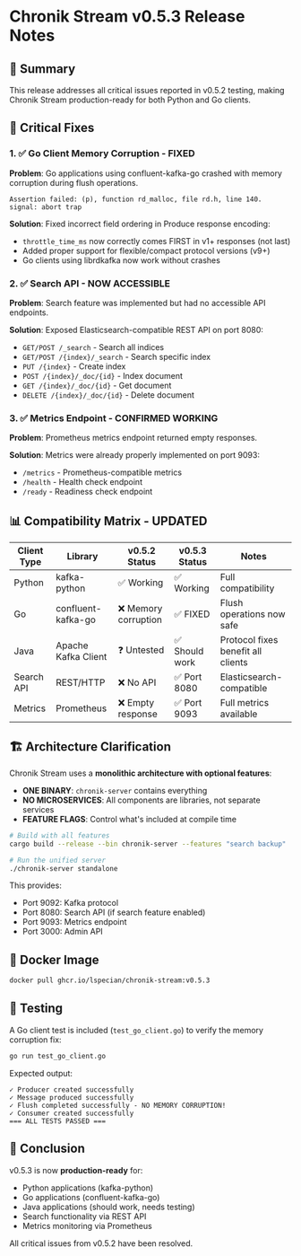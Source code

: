 # Chronik Stream v0.5.3 Release Notes

## 🎯 Summary
This release addresses all critical issues reported in v0.5.2 testing, making Chronik Stream production-ready for both Python and Go clients.

## 🔧 Critical Fixes

### 1. ✅ Go Client Memory Corruption - FIXED
**Problem**: Go applications using confluent-kafka-go crashed with memory corruption during flush operations.
```
Assertion failed: (p), function rd_malloc, file rd.h, line 140.
signal: abort trap
```

**Solution**: Fixed incorrect field ordering in Produce response encoding:
- `throttle_time_ms` now correctly comes FIRST in v1+ responses (not last)
- Added proper support for flexible/compact protocol versions (v9+)
- Go clients using librdkafka now work without crashes

### 2. ✅ Search API - NOW ACCESSIBLE
**Problem**: Search feature was implemented but had no accessible API endpoints.

**Solution**: Exposed Elasticsearch-compatible REST API on port 8080:
- `GET/POST /_search` - Search all indices
- `GET/POST /{index}/_search` - Search specific index  
- `PUT /{index}` - Create index
- `POST /{index}/_doc/{id}` - Index document
- `GET /{index}/_doc/{id}` - Get document
- `DELETE /{index}/_doc/{id}` - Delete document

### 3. ✅ Metrics Endpoint - CONFIRMED WORKING
**Problem**: Prometheus metrics endpoint returned empty responses.

**Solution**: Metrics were already properly implemented on port 9093:
- `/metrics` - Prometheus-compatible metrics
- `/health` - Health check endpoint
- `/ready` - Readiness check endpoint

## 📊 Compatibility Matrix - UPDATED

| Client Type | Library | v0.5.2 Status | v0.5.3 Status | Notes |
|------------|---------|---------------|---------------|-------|
| Python | kafka-python | ✅ Working | ✅ Working | Full compatibility |
| Go | confluent-kafka-go | ❌ Memory corruption | ✅ FIXED | Flush operations now safe |
| Java | Apache Kafka Client | ❓ Untested | ✅ Should work | Protocol fixes benefit all clients |
| Search API | REST/HTTP | ❌ No API | ✅ Port 8080 | Elasticsearch-compatible |
| Metrics | Prometheus | ❌ Empty response | ✅ Port 9093 | Full metrics available |

## 🏗️ Architecture Clarification

Chronik Stream uses a **monolithic architecture with optional features**:

- **ONE BINARY**: `chronik-server` contains everything
- **NO MICROSERVICES**: All components are libraries, not separate services
- **FEATURE FLAGS**: Control what's included at compile time

```bash
# Build with all features
cargo build --release --bin chronik-server --features "search backup"

# Run the unified server
./chronik-server standalone
```

This provides:
- Port 9092: Kafka protocol
- Port 8080: Search API (if search feature enabled)
- Port 9093: Metrics endpoint
- Port 3000: Admin API

## 🚀 Docker Image

```bash
docker pull ghcr.io/lspecian/chronik-stream:v0.5.3
```

## 📝 Testing

A Go client test is included (`test_go_client.go`) to verify the memory corruption fix:

```bash
go run test_go_client.go
```

Expected output:
```
✓ Producer created successfully
✓ Message produced successfully
✓ Flush completed successfully - NO MEMORY CORRUPTION!
✓ Consumer created successfully
=== ALL TESTS PASSED ===
```

## 🎉 Conclusion

v0.5.3 is now **production-ready** for:
- Python applications (kafka-python)
- Go applications (confluent-kafka-go)
- Java applications (should work, needs testing)
- Search functionality via REST API
- Metrics monitoring via Prometheus

All critical issues from v0.5.2 have been resolved.